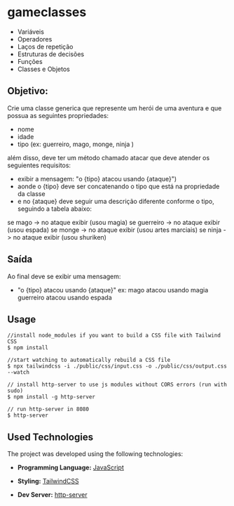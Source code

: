 # gameclasses

- Variáveis
- Operadores
- Laços de repetição
- Estruturas de decisões
- Funções
- Classes e Objetos

## Objetivo:

Crie uma classe generica que represente um herói de uma aventura e que possua as seguintes propriedades:

- nome
- idade
- tipo (ex: guerreiro, mago, monge, ninja )

além disso, deve ter um método chamado atacar que deve atender os seguientes requisitos:

- exibir a mensagem: "o {tipo} atacou usando {ataque}")
- aonde o {tipo} deve ser concatenando o tipo que está na propriedade da classe
- e no {ataque} deve seguir uma descrição diferente conforme o tipo, seguindo a tabela abaixo:

se mago -> no ataque exibir (usou magia)
se guerreiro -> no ataque exibir (usou espada)
se monge -> no ataque exibir (usou artes marciais)
se ninja -> no ataque exibir (usou shuriken)

## Saída

Ao final deve se exibir uma mensagem:

- "o {tipo} atacou usando {ataque}"
  ex: mago atacou usando magia
  guerreiro atacou usando espada


## Usage

```
//install node_modules if you want to build a CSS file with Tailwind CSS
$ npm install

//start watching to automatically rebuild a CSS file
$ npx tailwindcss -i ./public/css/input.css -o ./public/css/output.css --watch

// install http-server to use js modules without CORS errors (run with sudo)
$ npm install -g http-server

// run http-server in 8080
$ http-server
```

## Used Technologies

The project was developed using the following technologies:

- **Programming Language:** [JavaScript](https://developer.mozilla.org/pt-BR/docs/Web/JavaScript)

- **Styling:** [TailwindCSS](https://tailwindcss.com/)

- **Dev Server:** [http-server](https://www.npmjs.com/package/http-server)